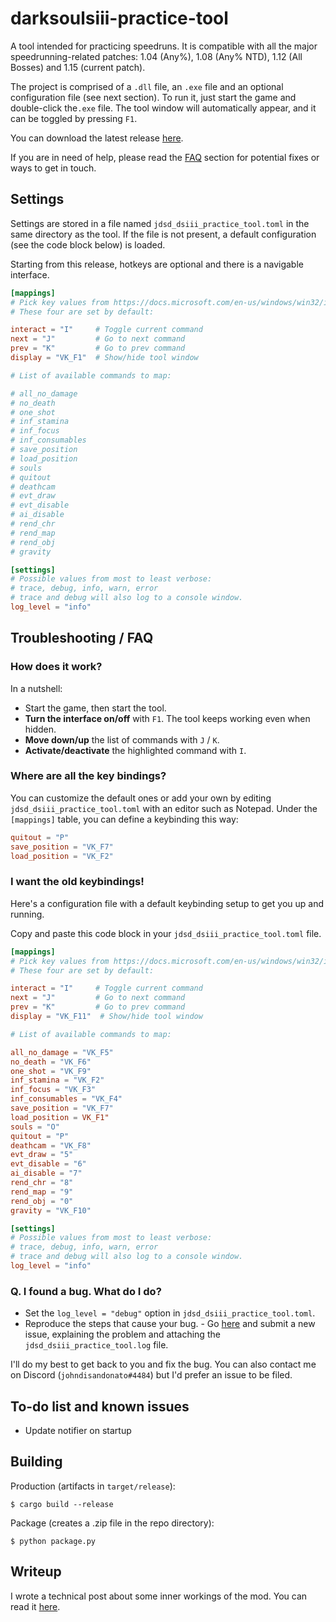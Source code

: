 # darksoulsiii-practice-tool

A tool intended for practicing speedruns. It is compatible with all the major
speedrunning-related patches: 1.04 (Any%), 1.08 (Any% NTD), 1.12 (All Bosses)
and 1.15 (current patch).

The project is comprised of a `.dll` file, an `.exe` file and an optional
configuration file (see next section). To run it, just start the game and
double-click the`.exe` file. The tool window will automatically appear,
and it can be toggled by pressing `F1`.

You can download the latest release [here](https://github.com/veeenu/darksoulsiii-practice-tool/releases).

If you are in need of help, please read the [FAQ](#troubleshooting-faq) section
for potential fixes or ways to get in touch.

## Settings

Settings are stored in a file named `jdsd_dsiii_practice_tool.toml` in the
same directory as the tool. If the file is not present, a default configuration
(see the code block below) is loaded.

Starting from this release, hotkeys are optional and there is a navigable
interface.

```toml
[mappings]
# Pick key values from https://docs.microsoft.com/en-us/windows/win32/inputdev/virtual-key-codes
# These four are set by default:

interact = "I"     # Toggle current command
next = "J"         # Go to next command
prev = "K"         # Go to prev command
display = "VK_F1"  # Show/hide tool window

# List of available commands to map:

# all_no_damage
# no_death
# one_shot
# inf_stamina
# inf_focus
# inf_consumables
# save_position
# load_position
# souls
# quitout
# deathcam
# evt_draw
# evt_disable
# ai_disable
# rend_chr
# rend_map
# rend_obj
# gravity

[settings]
# Possible values from most to least verbose:
# trace, debug, info, warn, error
# trace and debug will also log to a console window.
log_level = "info"
```

## Troubleshooting / FAQ

### How does it work?

In a nutshell:

- Start the game, then start the tool.
- **Turn the interface on/off** with `F1`. The tool keeps working even when hidden.
- **Move down/up** the list of commands with `J` / `K`.
- **Activate/deactivate** the highlighted command with `I`.

### Where are all the key bindings?

You can customize the default ones or add your own by editing
`jdsd_dsiii_practice_tool.toml` with an editor such as Notepad. Under the
`[mappings]` table, you can define a keybinding this way:

```toml
quitout = "P"
save_position = "VK_F7"
load_position = "VK_F2"
```

### I want the old keybindings!

Here's a configuration file with a default keybinding setup to get you up and running.

Copy and paste this code block in your `jdsd_dsiii_practice_tool.toml` file.

```toml
[mappings]
# Pick key values from https://docs.microsoft.com/en-us/windows/win32/inputdev/virtual-key-codes
# These four are set by default:

interact = "I"     # Toggle current command
next = "J"         # Go to next command
prev = "K"         # Go to prev command
display = "VK_F11"  # Show/hide tool window

# List of available commands to map:

all_no_damage = "VK_F5"
no_death = "VK_F6"
one_shot = "VK_F9"
inf_stamina = "VK_F2"
inf_focus = "VK_F3"
inf_consumables = "VK_F4"
save_position = "VK_F7"
load_position = VK_F1"
souls = "O"
quitout = "P"
deathcam = "VK_F8"
evt_draw = "5"
evt_disable = "6"
ai_disable = "7"
rend_chr = "8"
rend_map = "9"
rend_obj = "0"
gravity = "VK_F10"

[settings]
# Possible values from most to least verbose:
# trace, debug, info, warn, error
# trace and debug will also log to a console window.
log_level = "info"
```

### Q. I found a bug. What do I do?

- Set the `log_level = "debug"` option in `jdsd_dsiii_practice_tool.toml`.
- Reproduce the steps that cause your bug. - Go
  [here](https://github.com/veeenu/darksoulsiii-practice-tool/issues/new)
  and submit a new issue, explaining the problem and attaching the
  `jdsd_dsiii_practice_tool.log` file.

I'll do my best to get back to you and fix the bug. You can also contact
me on Discord (`johndisandonato#4484`) but I'd prefer an issue to be filed.

## To-do list and known issues

- Update notifier on startup

## Building

Production (artifacts in `target/release`):

```
$ cargo build --release
```

Package (creates a .zip file in the repo directory):

```
$ python package.py
```

## Writeup

I wrote a technical post about some inner workings of the mod.
You can read it [here](http://veeenu.github.io/2019/08/18/sekiro-practice-tool-architecture.html).
